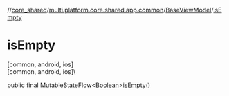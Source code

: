 //[core_shared](../../../index.md)/[multi.platform.core.shared.app.common](../index.md)/[BaseViewModel](index.md)/[isEmpty](is-empty.md)

# isEmpty

[common, android, ios]\
[common, android, ios]\

public final MutableStateFlow&lt;[Boolean](https://docs.oracle.com/javase/8/docs/api/java/lang/Boolean.html)&gt;[isEmpty](is-empty.md)()

